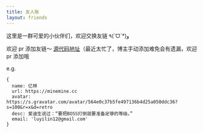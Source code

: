 ```yaml
---
title: 友人账
layout: friends
---
```


这里是一群可爱的小伙伴们，欢迎交换友链 ٩(ˊᗜˋ*)و

欢迎 pr 添加友链～ [源代码地址](https://github.com/luyilin/minemine/blob/master/themes/layouts/friends.vue)（最近太忙了，博主手动添加难免会有遗漏，欢迎 pr 添加哦

e.g.

```
{
  name: 亿林
  url: https://minemine.cc
  avatar: https://s.gravatar.com/avatar/564e0c37b5fe497136b4d25a050ddc36?s=100&r=x&d=retro
  desc: 爱迪生说过：“要把BOSS打倒就要准备足够的等级。”
  email: 'luyilin12@gmail.com'
}

```
